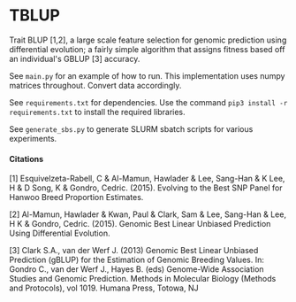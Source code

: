 # TBLUP 

Trait BLUP [1,2], a large scale feature selection for genomic prediction using differential evolution; a fairly simple algorithm that assigns fitness based off an individual's GBLUP [3] accuracy. 

See `main.py` for an example of how to run. This implementation uses numpy matrices throughout. 
Convert data accordingly. 

See `requirements.txt` for dependencies. Use the command `pip3 install -r requirements.txt` to install the required libraries.

See `generate_sbs.py` to generate SLURM sbatch scripts for various experiments.


#### Citations

[1] Esquivelzeta-Rabell, C & Al-Mamun, Hawlader & Lee, Sang-Han & K Lee, H & D Song, 
K & Gondro, Cedric. (2015). Evolving to the Best SNP Panel for Hanwoo Breed 
Proportion Estimates. 

[2] Al-Mamun, Hawlader & Kwan, Paul & Clark, Sam & Lee, Sang-Han & Lee, 
H K & Gondro, Cedric. (2015). Genomic Best Linear Unbiased Prediction Using 
Differential Evolution. 

[3] Clark S.A., van der Werf J. (2013) Genomic Best Linear Unbiased Prediction (gBLUP) for the 
Estimation of Genomic Breeding Values. In: Gondro C., van der Werf J., Hayes B. (eds) 
Genome-Wide Association Studies and Genomic Prediction. Methods in Molecular Biology (Methods 
and Protocols), vol 1019. Humana Press, Totowa, NJ